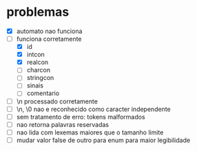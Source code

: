 # problemas

- [X] automato nao funciona
- [ ] funciona corretamente
    - [X] id
    - [X] intcon
    - [X] realcon
    - [ ] charcon
    - [ ] stringcon
    - [ ] sinais
    - [ ] comentario
- [ ] \n processado corretamente
- [ ] \n, \0 nao e reconhecido como caracter independente
- [ ] sem tratamento de erro: tokens malformados
- [ ] nao retorna palavras reservadas
- [ ] nao lida com lexemas maiores que o tamanho limite
- [ ] mudar valor false de outro para enum para maior legibilidade
